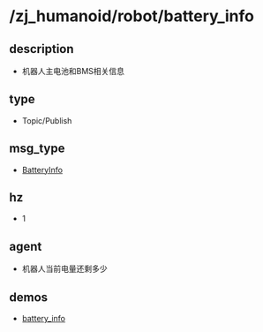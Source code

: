# /zj_humanoid/robot/battery_info

## description
- 机器人主电池和BMS相关信息

## type
- Topic/Publish

## msg_type
- [BatteryInfo](../../../../zj_humanoid_types.md#BatteryInfo)

## hz
- 1

## agent
- 机器人当前电量还剩多少

## demos
- [battery_info](./battery_info.yaml)

